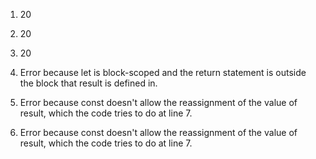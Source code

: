 1. 20
   
2. 20
   
3. 20
   
4. Error because let is block-scoped and the return statement is outside the block that result is defined in.
   
5. Error because const doesn't allow the reassignment of the value of result, which the code tries to do at line 7.
   
6. Error because const doesn't allow the reassignment of the value of result, which the code tries to do at line 7.